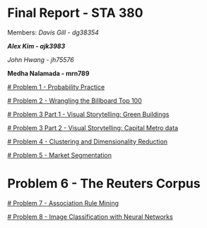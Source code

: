 # Final Report - STA 380 
Members: 
*Davis Gill - dg38354*

***Alex Kim - ajk3983***

*John Hwang - jh75576*

**Medha Nalamada - mrn789**

[# Problem 1 - Probability Practice](https://github.com/alexkim617/STA-380-Part-2-Exercises/blob/6fe1813072eaefc7e5c13192952e5e60c5ab44b7/ML%20Final%20Submission/Probability%20Practice.ipynb)

[# Problem 2 - Wrangling the Billboard Top 100 ](https://github.com/alexkim617/STA-380-Part-2-Exercises/blob/main/ML%20Final%20Submission/Billboard%20Top%20100.ipynb)

[# Problem 3 Part 1 - Visual Storytelling: Green Buildings](https://github.com/alexkim617/STA-380-Part-2-Exercises/blob/8f7865f7a3d3552be2f3ea67a78a071dddfb46ab/ML%20Final%20Submission/GreenBuildings.ipynb)

[# Problem 3 Part 2 - Visual Storytelling: Capital Metro data](https://github.com/alexkim617/STA-380-Part-2-Exercises/blob/f69eb7c6a857ba6c452e10a29f921c80d6494434/ML%20Final%20Submission/CapMetro_UT_Austin.ipynb)

[# Problem 4 - Clustering and Dimensionality Reduction](https://github.com/alexkim617/STA-380-Part-2-Exercises/blob/8f7865f7a3d3552be2f3ea67a78a071dddfb46ab/ML%20Final%20Submission/Wine%20Clustering.ipynb)

[# Problem 5 - Market Segmentation](https://github.com/alexkim617/STA-380-Part-2-Exercises/blob/8f7865f7a3d3552be2f3ea67a78a071dddfb46ab/ML%20Final%20Submission/Market%20Segmentation.ipynb)

# Problem 6 - The Reuters Corpus 

[# Problem 7 - Association Rule Mining](https://github.com/alexkim617/STA-380-Part-2-Exercises/blob/main/ML%20Final%20Submission/Association%20Rule%20Mining.ipynb)

[# Problem 8 - Image Classification with Neural Networks](https://github.com/alexkim617/STA-380-Part-2-Exercises/blob/main/ML%20Final%20Submission/Image%20Classification%20with%20Neural%20Networks.ipynb)

